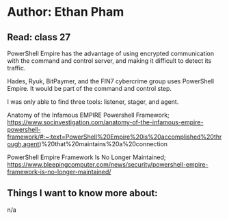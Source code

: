 # Author: Ethan Pham
## Read: class 27

PowerShell Empire has the advantage of using encrypted communication with the command and control server, and making it difficult to detect its traffic.

Hades, Ryuk, BitPaymer, and the FIN7 cybercrime group uses PowerShell Empire. It would be part of the command and control step.

I was only able to find three tools: listener, stager, and agent. 


Anatomy of the Infamous EMPIRE Powershell Framework; https://www.socinvestigation.com/anatomy-of-the-infamous-empire-powershell-framework/#:~:text=PowerShell%20Empire%20is%20accomplished%20through,agent)%20that%20maintains%20a%20connection 

PowerShell Empire Framework Is No Longer Maintained; https://www.bleepingcomputer.com/news/security/powershell-empire-framework-is-no-longer-maintained/ 


## Things I want to know more about:
n/a

